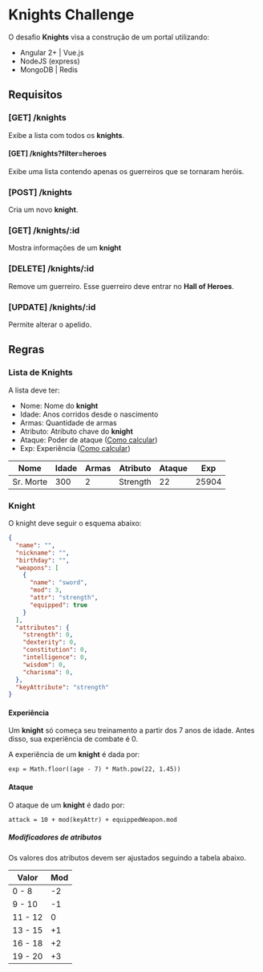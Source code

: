 # Knights Challenge

O desafio __Knights__ visa a construção de um portal utilizando:

  * Angular 2+ | Vue.js
  * NodeJS (express)
  * MongoDB | Redis

## Requisitos

### [GET] /knights

Exibe a lista com todos os __knights__.

#### [GET] /knights?filter=heroes

Exibe uma lista contendo apenas os guerreiros que se tornaram heróis.

### [POST] /knights

Cria um novo __knight__.

### [GET] /knights/:id

Mostra informações de um __knight__

### [DELETE] /knights/:id

Remove um guerreiro. Esse guerreiro deve entrar no **Hall of Heroes**.

### [UPDATE] /knights/:id

Permite alterar o apelido.

## Regras

### Lista de Knights

A lista deve ter:

  * Nome: Nome do __knight__
  * Idade: Anos corridos desde o nascimento
  * Armas: Quantidade de armas
  * Atributo: Atributo chave do __knight__
  * Ataque: Poder de ataque ([Como calcular](#ataque))
  * Exp: Experiência ([Como calcular](#experiencia))

| Nome | Idade | Armas | Atributo | Ataque | Exp |
|------|-------|-------|----------|--------|-----|
| Sr. Morte | 300 | 2 | Strength | 22 | 25904 |

### Knight

O knight deve seguir o esquema abaixo:

```json
{
  "name": "",
  "nickname": "",
  "birthday": "",
  "weapons": [
    {
      "name": "sword",
      "mod": 3,
      "attr": "strength",
      "equipped": true
    }
  ],
  "attributes": {
    "strength": 0,
    "dexterity": 0,
    "constitution": 0,
    "intelligence": 0,
    "wisdom": 0,
    "charisma": 0,
  },
  "keyAttribute": "strength"
}
```

#### Experiência

Um __knight__ só começa seu treinamento a partir dos 7 anos de idade. Antes
disso, sua experiência de combate é 0.

A experiência de um __knight__ é dada por:

```node
exp = Math.floor((age - 7) * Math.pow(22, 1.45))
```

#### Ataque

O ataque de um __knight__ é dado por:

```node
attack = 10 + mod(keyAttr) + equippedWeapon.mod
```

##### Modificadores de atributos

Os valores dos atributos devem ser ajustados seguindo a tabela abaixo.

| Valor   | Mod |
|---------|-----|
| 0 - 8   | -2  |
| 9 - 10  | -1  |
| 11 - 12 |  0  |
| 13 - 15 | +1  |
| 16 - 18 | +2  |
| 19 - 20 | +3  |

